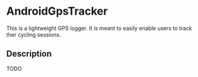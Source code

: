 # AndroidGpsTracker

This is a lightweight GPS logger. It is meant to easily enable users to track ther cycling sessions.

## Description
TODO
